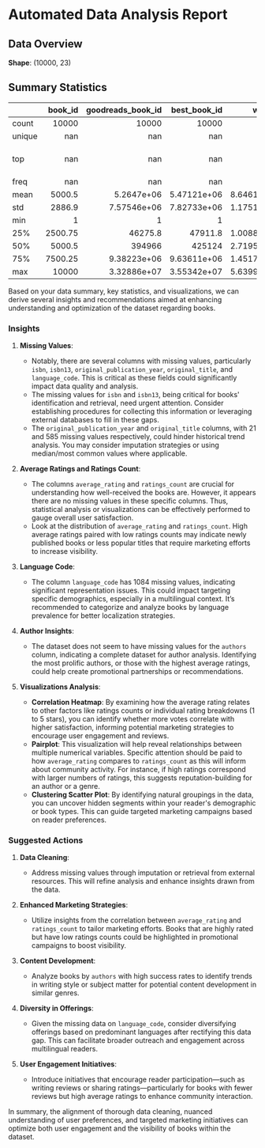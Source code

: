 # Automated Data Analysis Report

## Data Overview
**Shape**: (10000, 23)

## Summary Statistics
|        |   book_id |   goodreads_book_id |     best_book_id |         work_id |   books_count |         isbn |         isbn13 | authors      |   original_publication_year | original_title   | title          | language_code   |   average_rating |    ratings_count |   work_ratings_count |   work_text_reviews_count |   ratings_1 |   ratings_2 |   ratings_3 |      ratings_4 |       ratings_5 | image_url                                                                                | small_image_url                                                                        |
|:-------|----------:|--------------------:|-----------------:|----------------:|--------------:|-------------:|---------------:|:-------------|----------------------------:|:-----------------|:---------------|:----------------|-----------------:|-----------------:|---------------------:|--------------------------:|------------:|------------:|------------:|---------------:|----------------:|:-----------------------------------------------------------------------------------------|:---------------------------------------------------------------------------------------|
| count  |  10000    |     10000           |  10000           | 10000           |    10000      | 9300         | 9415           | 10000        |                    9979     | 9415             | 10000          | 8916            |     10000        |  10000           |      10000           |                  10000    |    10000    |    10000    |     10000   | 10000          | 10000           | 10000                                                                                    | 10000                                                                                  |
| unique |    nan    |       nan           |    nan           |   nan           |      nan      | 9300         |  nan           | 4664         |                     nan     | 9274             | 9964           | 25              |       nan        |    nan           |        nan           |                    nan    |      nan    |      nan    |       nan   |   nan          |   nan           | 6669                                                                                     | 6669                                                                                   |
| top    |    nan    |       nan           |    nan           |   nan           |      nan      |    3.757e+08 |  nan           | Stephen King |                     nan     | The Gift         | Selected Poems | eng             |       nan        |    nan           |        nan           |                    nan    |      nan    |      nan    |       nan   |   nan          |   nan           | https://s.gr-assets.com/assets/nophoto/book/111x148-bcc042a9c91a29c1d680899eff700a03.png | https://s.gr-assets.com/assets/nophoto/book/50x75-a91bf249278a81aabab721ef782c4a74.png |
| freq   |    nan    |       nan           |    nan           |   nan           |      nan      |    1         |  nan           | 60           |                     nan     | 5                | 4              | 6341            |       nan        |    nan           |        nan           |                    nan    |      nan    |      nan    |       nan   |   nan          |   nan           | 3332                                                                                     | 3332                                                                                   |
| mean   |   5000.5  |         5.2647e+06  |      5.47121e+06 |     8.64618e+06 |       75.7127 |  nan         |    9.75504e+12 | nan          |                    1981.99  | nan              | nan            | nan             |         4.00219  |  54001.2         |      59687.3         |                   2919.96 |     1345.04 |     3110.89 |     11475.9 | 19965.7        | 23789.8         | nan                                                                                      | nan                                                                                    |
| std    |   2886.9  |         7.57546e+06 |      7.82733e+06 |     1.17511e+07 |      170.471  |  nan         |    4.42862e+11 | nan          |                     152.577 | nan              | nan            | nan             |         0.254427 | 157370           |     167804           |                   6124.38 |     6635.63 |     9717.12 |     28546.4 | 51447.4        | 79768.9         | nan                                                                                      | nan                                                                                    |
| min    |      1    |         1           |      1           |    87           |        1      |  nan         |    1.9517e+08  | nan          |                   -1750     | nan              | nan            | nan             |         2.47     |   2716           |       5510           |                      3    |       11    |       30    |       323   |   750          |   754           | nan                                                                                      | nan                                                                                    |
| 25%    |   2500.75 |     46275.8         |  47911.8         |     1.00884e+06 |       23      |  nan         |    9.78032e+12 | nan          |                    1990     | nan              | nan            | nan             |         3.85     |  13568.8         |      15438.8         |                    694    |      196    |      656    |      3112   |  5405.75       |  5334           | nan                                                                                      | nan                                                                                    |
| 50%    |   5000.5  |    394966           | 425124           |     2.71952e+06 |       40      |  nan         |    9.78045e+12 | nan          |                    2004     | nan              | nan            | nan             |         4.02     |  21155.5         |      23832.5         |                   1402    |      391    |     1163    |      4894   |  8269.5        |  8836           | nan                                                                                      | nan                                                                                    |
| 75%    |   7500.25 |         9.38223e+06 |      9.63611e+06 |     1.45177e+07 |       67      |  nan         |    9.78083e+12 | nan          |                    2011     | nan              | nan            | nan             |         4.18     |  41053.5         |      45915           |                   2744.25 |      885    |     2353.25 |      9287   | 16023.5        | 17304.5         | nan                                                                                      | nan                                                                                    |
| max    |  10000    |         3.32886e+07 |      3.55342e+07 |     5.63996e+07 |     3455      |  nan         |    9.79001e+12 | nan          |                    2017     | nan              | nan            | nan             |         4.82     |      4.78065e+06 |          4.94236e+06 |                 155254    |   456191    |   436802    |    793319   |     1.4813e+06 |     3.01154e+06 | nan                                                                                      | nan                                                                                    |## Narrative
Based on your data summary, key statistics, and visualizations, we can derive several insights and recommendations aimed at enhancing understanding and optimization of the dataset regarding books.

### Insights

1. **Missing Values**:
   - Notably, there are several columns with missing values, particularly `isbn`, `isbn13`, `original_publication_year`, `original_title`, and `language_code`. This is critical as these fields could significantly impact data quality and analysis. 
   - The missing values for `isbn` and `isbn13`, being critical for books' identification and retrieval, need urgent attention. Consider establishing procedures for collecting this information or leveraging external databases to fill in these gaps.
   - The `original_publication_year` and `original_title` columns, with 21 and 585 missing values respectively, could hinder historical trend analysis. You may consider imputation strategies or using median/most common values where applicable.

2. **Average Ratings and Ratings Count**:
   - The columns `average_rating` and `ratings_count` are crucial for understanding how well-received the books are. However, it appears there are no missing values in these specific columns. Thus, statistical analysis or visualizations can be effectively performed to gauge overall user satisfaction.
   - Look at the distribution of `average_rating` and `ratings_count`. High average ratings paired with low ratings counts may indicate newly published books or less popular titles that require marketing efforts to increase visibility.

3. **Language Code**:
   - The column `language_code` has 1084 missing values, indicating significant representation issues. This could impact targeting specific demographics, especially in a multilingual context. It’s recommended to categorize and analyze books by language prevalence for better localization strategies.

4. **Author Insights**:
   - The dataset does not seem to have missing values for the `authors` column, indicating a complete dataset for author analysis. Identifying the most prolific authors, or those with the highest average ratings, could help create promotional partnerships or recommendations.

5. **Visualizations Analysis**:
   - **Correlation Heatmap**: By examining how the average rating relates to other factors like ratings counts or individual rating breakdowns (1 to 5 stars), you can identify whether more votes correlate with higher satisfaction, informing potential marketing strategies to encourage user engagement and reviews.
   - **Pairplot**: This visualization will help reveal relationships between multiple numerical variables. Specific attention should be paid to how `average_rating` compares to `ratings_count` as this will inform about community activity. For instance, if high ratings correspond with larger numbers of ratings, this suggests reputation-building for an author or a genre.
   - **Clustering Scatter Plot**: By identifying natural groupings in the data, you can uncover hidden segments within your reader's demographic or book types. This can guide targeted marketing campaigns based on reader preferences.

### Suggested Actions

1. **Data Cleaning**:
   - Address missing values through imputation or retrieval from external resources. This will refine analysis and enhance insights drawn from the data.

2. **Enhanced Marketing Strategies**:
   - Utilize insights from the correlation between `average_rating` and `ratings_count` to tailor marketing efforts. Books that are highly rated but have low ratings counts could be highlighted in promotional campaigns to boost visibility.

3. **Content Development**:
   - Analyze books by `authors` with high success rates to identify trends in writing style or subject matter for potential content development in similar genres.

4. **Diversity in Offerings**:
   - Given the missing data on `language_code`, consider diversifying offerings based on predominant languages after rectifying this data gap. This can facilitate broader outreach and engagement across multilingual readers.

5. **User Engagement Initiatives**:
   - Introduce initiatives that encourage reader participation—such as writing reviews or sharing ratings—particularly for books with fewer reviews but high average ratings to enhance community interaction.

In summary, the alignment of thorough data cleaning, nuanced understanding of user preferences, and targeted marketing initiatives can optimize both user engagement and the visibility of books within the dataset.